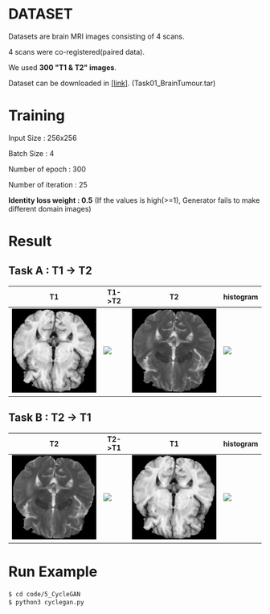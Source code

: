 # DATASET
Datasets are brain MRI images consisting of 4 scans.

4 scans were co-registered(paired data).

We used **300 "T1 & T2" images**.

Dataset can be downloaded in [[link]](https://drive.google.com/drive/folders/1HqEgzS8BV2c7xYNrZdEAnrHk7osJJ--2). (Task01_BrainTumour.tar)


# Training
Input Size : 256x256

Batch Size : 4

Number of epoch : 300

Number of iteration : 25

**Identity loss weight : 0.5** (If the values is high(>=1), Generator fails to make different domain images) 


# Result
## Task A : T1 -> T2

| T1                            | T1->T2                        | T2                            | histogram                     |
| ----------------------------- | ----------------------------- | ----------------------------- | ----------------------------- |
| ![](result/002_real_T1.jpg)   | ![](result/002_fake_T2.gif)   | ![](result/002_real_T2.jpg)   | ![](result/002_fake_T2_hist.gif)   |

## Task B : T2 -> T1

| T2                            | T2->T1                        | T1                            | histogram                     |
| ----------------------------- | ----------------------------- | ----------------------------- | ----------------------------- |
| ![](result/002_real_T2.jpg)   | ![](result/002_fake_T1.gif)   | ![](result/002_real_T1.jpg)   | ![](result/002_fake_T1_hist.gif)   |


# Run Example
```
$ cd code/5_CycleGAN
$ python3 cyclegan.py
```


